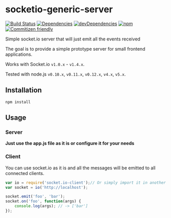 socketio-generic-server
=======================

[![Build Status](https://img.shields.io/travis/hden/socketio-wildcard.svg)]()
[![Dependencies](https://img.shields.io/david/hden/socketio-wildcard.svg)]()
[![devDependencies](https://img.shields.io/david/dev/hden/socketio-wildcard.svg)]()
[![npm](https://img.shields.io/npm/dm/socketio-wildcard.svg)](https://www.npmjs.com/package/socketio-generic-server)
[![Commitizen friendly](https://img.shields.io/badge/commitizen-friendly-brightgreen.svg)](http://commitizen.github.io/cz-cli/)

Simple socket.io server that will just emit all the events received

The goal is to provide a simple prototype server for small frontend applications.

Works with Socket.io `v1.0.x` - `v1.4.x`.

Tested with node.js `v0.10.x`, `v0.11.x`, `v0.12.x`, `v4.x`, `v5.x`.

Installation
------------
    npm install 


Usage
-----

### Server
**Just use the app.js file as it is or configure it for your needs**

### Client

You can use socket.io as it is and all the messages will be emitted to all connected clients. 

```js
var io = require('socket.io-client');// Or simply import it in another way
var socket = io('http://localhost');

socket.emit('foo', 'bar');
socket.on('foo', function(args) {
    console.log(args); // -> ['bar']
});
```